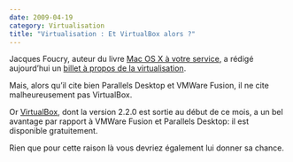 ```yaml
---
date: 2009-04-19
category: Virtualisation
title: "Virtualisation : Et VirtualBox alors ?"
---
```


Jacques Foucry, auteur du livre [Mac OS X à votre service][Livre], a rédigé aujourd’hui un [billet à propos de la virtualisation][billet].

Mais, alors qu’il cite bien Parallels Desktop et VMWare Fusion, il ne cite malheureusement pas VirtualBox.

Or [VirtualBox][VB], dont la version 2.2.0 est sortie au début de ce mois, a un bel avantage par rapport à VMWare Fusion et Parallels Desktop: il est disponible gratuitement.

Rien que pour cette raison là vous devriez également lui donner sa chance.

[Livre]: https://web.archive.org/web/20160912015102/http://www.foucry.net/redaction/service/seconde_edition/seconde_edition.html
[billet]: https://web.archive.org/web/20160912015102/http://www.foucry.net/blog/?p=337
[VB]: https://web.archive.org/web/20160912015102/http://www.virtualbox.org/

